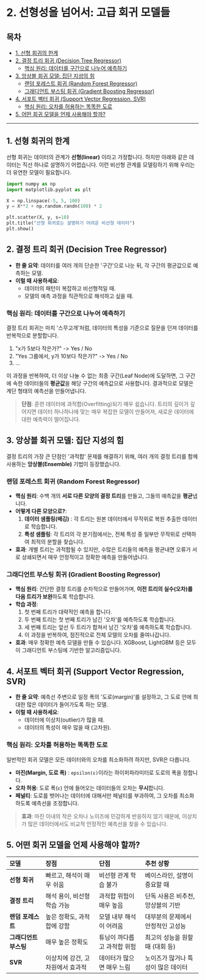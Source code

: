 # 2. 선형성을 넘어서: 고급 회귀 모델들

## 목차
- [1. 선형 회귀의 한계](#1-선형-회귀의-한계)
- [2. 결정 트리 회귀 (Decision Tree Regressor)](#2-결정-트리-회귀-decision-tree-regressor)
  - [핵심 원리: 데이터를 구간으로 나누어 예측하기](#핵심-원리-데이터를-구간으로-나누어-예측하기)
- [3. 앙상블 회귀 모델: 집단 지성의 힘](#3-앙상블-회귀-모델-집단-지성의-힘)
  - [랜덤 포레스트 회귀 (Random Forest Regressor)](#랜덤-포레스트-회귀-random-forest-regressor)
  - [그래디언트 부스팅 회귀 (Gradient Boosting Regressor)](#그래디언트-부스팅-회귀-gradient-boosting-regressor)
- [4. 서포트 벡터 회귀 (Support Vector Regression, SVR)](#4-서포트-벡터-회귀-support-vector-regression-svr)
  - [핵심 원리: 오차를 허용하는 똑똑한 도로](#핵심-원리-오차를-허용하는-똑똑한-도로)
- [5. 어떤 회귀 모델을 언제 사용해야 할까?](#5-어떤-회귀-모델을-언제-사용해야-할까)

---

## 1. 선형 회귀의 한계

선형 회귀는 데이터의 관계가 **선형(linear)**  이라고 가정합니다. 하지만 아래와 같은 데이터는 직선 하나로 설명하기 어렵습니다. 이런 비선형 관계를 모델링하기 위해 우리는 더 유연한 모델이 필요합니다.

```python
import numpy as np
import matplotlib.pyplot as plt

X = np.linspace(-5, 5, 100)
y = X**2 + np.random.randn(100) * 2

plt.scatter(X, y, s=10)
plt.title("선형 회귀로는 설명하기 어려운 비선형 데이터")
plt.show()
```

## 2. 결정 트리 회귀 (Decision Tree Regressor)

- **한 줄 요약**: 데이터를 여러 개의 단순한 '구간'으로 나눈 뒤, 각 구간의 평균값으로 예측하는 모델.
- **이럴 때 사용하세요**:
    - 데이터의 패턴이 복잡하고 비선형적일 때.
    - 모델의 예측 과정을 직관적으로 해석하고 싶을 때.

### 핵심 원리: 데이터를 구간으로 나누어 예측하기

결정 트리 회귀는 마치 '스무고개'처럼, 데이터의 특성을 기준으로 질문을 던져 데이터를 반복적으로 분할합니다.
1.  "x가 5보다 작은가?" -> Yes / No
2.  "Yes 그룹에서, y가 10보다 작은가?" -> Yes / No
3.  ...

이 과정을 반복하여, 더 이상 나눌 수 없는 최종 구간(Leaf Node)에 도달하면, 그 구간에 속한 데이터들의 **평균값**을 해당 구간의 예측값으로 사용합니다. 결과적으로 모델은 계단 형태의 예측선을 만들어냅니다.

> **단점**: 훈련 데이터에 과적합(Overfitting)되기 매우 쉽습니다. 트리의 깊이가 깊어지면 데이터 하나하나에 맞는 매우 복잡한 모델이 만들어져, 새로운 데이터에 대한 예측력이 떨어집니다.

## 3. 앙상블 회귀 모델: 집단 지성의 힘

결정 트리의 가장 큰 단점인 '과적합' 문제를 해결하기 위해, 여러 개의 결정 트리를 함께 사용하는 **앙상블(Ensemble)**  기법이 등장했습니다.

### 랜덤 포레스트 회귀 (Random Forest Regressor)

- **핵심 원리**: 수백 개의 **서로 다른 모양의 결정 트리**를 만들고, 그들의 예측값을 **평균**냅니다.
- **어떻게 다른 모양으로?**:
    1.  **데이터 샘플링(배깅)** : 각 트리는 원본 데이터에서 무작위로 복원 추출한 데이터로 학습합니다.
    2.  **특성 샘플링**: 각 트리의 각 분기점에서는, 전체 특성 중 일부만 무작위로 선택하여 최적의 분할을 찾습니다.
- **효과**: 개별 트리는 과적합될 수 있지만, 수많은 트리들의 예측을 평균내면 오류가 서로 상쇄되면서 매우 안정적이고 정확한 예측을 만들어냅니다.

### 그래디언트 부스팅 회귀 (Gradient Boosting Regressor)

- **핵심 원리**: 간단한 결정 트리를 순차적으로 만들어가며, **이전 트리의 실수(오차)를 다음 트리가 보완**하도록 학습합니다.
- **학습 과정**:
    1.  첫 번째 트리가 대략적인 예측을 합니다.
    2.  두 번째 트리는 첫 번째 트리가 남긴 '오차'를 예측하도록 학습합니다.
    3.  세 번째 트리는 앞선 두 트리가 합쳐서 남긴 '오차'를 예측하도록 학습합니다.
    4.  이 과정을 반복하여, 점진적으로 전체 모델의 오차를 줄여나갑니다.
- **효과**: 매우 정확한 예측 모델을 만들 수 있습니다. XGBoost, LightGBM 등은 모두 이 그래디언트 부스팅에 기반한 알고리즘입니다.

## 4. 서포트 벡터 회귀 (Support Vector Regression, SVR)

- **한 줄 요약**: 예측선 주변으로 일정 폭의 '도로(margin)'를 설정하고, 그 도로 안에 최대한 많은 데이터가 들어가도록 하는 모델.
- **이럴 때 사용하세요**:
    - 데이터에 이상치(outlier)가 많을 때.
    - 데이터의 특성이 매우 많을 때 (고차원).

### 핵심 원리: 오차를 허용하는 똑똑한 도로

일반적인 회귀 모델은 모든 데이터와의 오차를 최소화하려 하지만, SVR은 다릅니다.
- **마진(Margin, 도로 폭)** : `epsilon(ε)`이라는 하이퍼파라미터로 도로의 폭을 정합니다.
- **오차 허용**: 도로 폭(`ε`) 안에 들어오는 데이터들의 오차는 **무시**합니다.
- **페널티**: 도로를 벗어나는 데이터에 대해서만 페널티를 부과하여, 그 오차를 최소화하도록 예측선을 조정합니다.

> **효과**: 마진 이내의 작은 오차나 노이즈에 민감하게 반응하지 않기 때문에, 이상치가 많은 데이터에서도 비교적 안정적인 예측선을 찾을 수 있습니다.

## 5. 어떤 회귀 모델을 언제 사용해야 할까?

| 모델 | 장점 | 단점 | 추천 상황 |
| :--- | :--- | :--- | :--- |
| **선형 회귀** | 빠르고, 해석이 매우 쉬움 | 비선형 관계 학습 불가 | 베이스라인, 설명이 중요할 때 |
| **결정 트리** | 해석 용이, 비선형 학습 가능 | 과적합 위험이 매우 높음 | 단독 사용은 비추천, 앙상블의 기반 |
| **랜덤 포레스트** | 높은 정확도, 과적합에 강함 | 모델 내부 해석이 어려움 | 대부분의 문제에서 안정적인 고성능 |
| **그래디언트 부스팅** | 매우 높은 정확도 | 튜닝이 까다롭고 과적합 위험 | 최고의 성능을 원할 때 (대회 등) |
| **SVR** | 이상치에 강건, 고차원에서 효과적 | 데이터가 많으면 매우 느림 | 노이즈가 많거나 특성이 많은 데이터 |
